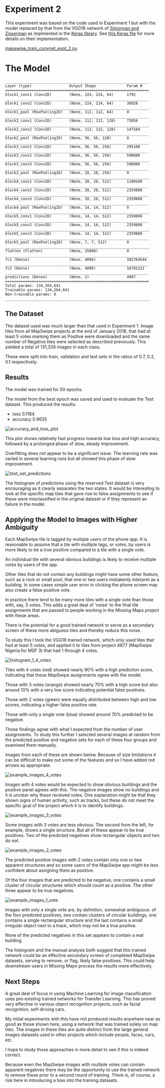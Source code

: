 # Experiment 2

This experiment was based on the code used in Experiment 1 but with the model replaced by that from the VGG16 
network of [Simonyan and Zisserman](https://arxiv.org/abs/1409.1556) as implmented in the [Keras library](https://keras.io/).
See [this Keras file](https://github.com/keras-team/keras/blob/master/keras/applications/vgg16.py) for more details on their implementation.

[mapswipe_train_convnet_expt_2.py](mapswipe_train_convnet_expt_2.py)


# The Model 

```
_________________________________________________________________
Layer (type)                 Output Shape              Param #   
=================================================================
block1_conv1 (Conv2D)        (None, 224, 224, 64)      1792      
_________________________________________________________________
block1_conv2 (Conv2D)        (None, 224, 224, 64)      36928     
_________________________________________________________________
block1_pool (MaxPooling2D)   (None, 112, 112, 64)      0         
_________________________________________________________________
block2_conv1 (Conv2D)        (None, 112, 112, 128)     73856     
_________________________________________________________________
block2_conv2 (Conv2D)        (None, 112, 112, 128)     147584    
_________________________________________________________________
block2_pool (MaxPooling2D)   (None, 56, 56, 128)       0         
_________________________________________________________________
block3_conv1 (Conv2D)        (None, 56, 56, 256)       295168    
_________________________________________________________________
block3_conv2 (Conv2D)        (None, 56, 56, 256)       590080    
_________________________________________________________________
block3_conv3 (Conv2D)        (None, 56, 56, 256)       590080    
_________________________________________________________________
block3_pool (MaxPooling2D)   (None, 28, 28, 256)       0         
_________________________________________________________________
block4_conv1 (Conv2D)        (None, 28, 28, 512)       1180160   
_________________________________________________________________
block4_conv2 (Conv2D)        (None, 28, 28, 512)       2359808   
_________________________________________________________________
block4_conv3 (Conv2D)        (None, 28, 28, 512)       2359808   
_________________________________________________________________
block4_pool (MaxPooling2D)   (None, 14, 14, 512)       0         
_________________________________________________________________
block5_conv1 (Conv2D)        (None, 14, 14, 512)       2359808   
_________________________________________________________________
block5_conv2 (Conv2D)        (None, 14, 14, 512)       2359808   
_________________________________________________________________
block5_conv3 (Conv2D)        (None, 14, 14, 512)       2359808   
_________________________________________________________________
block5_pool (MaxPooling2D)   (None, 7, 7, 512)         0         
_________________________________________________________________
flatten (Flatten)            (None, 25088)             0         
_________________________________________________________________
fc1 (Dense)                  (None, 4096)              102764544 
_________________________________________________________________
fc2 (Dense)                  (None, 4096)              16781312  
_________________________________________________________________
predictions (Dense)          (None, 1)                 4097      
=================================================================
Total params: 134,264,641
Trainable params: 134,264,641
Non-trainable params: 0
_________________________________________________________________

```


## The Dataset

The dataset used was much larger than that used in Experiment 1. 
Image tiles from all MapSwipe projects at the end of January 2018, that had at least 5 votes marking them as Positive were 
downloaded and the same number of Negative tiles were selected as described previously. This yielded a total of 131,328
images in each class.

These were split into train, validation and test sets in the ratios of 0.7, 0.2, 0.1 respectively.



## Results

The model was trained for 50 epochs.

The model from the best epoch was saved and used to evaluate the Test dataset. This produced the results:
* loss 0.1184
* accuracy 0.9635

![accuracy_and_loss_plot](results/loss_accuracy_plot.png)

This plot shows relatively fast progress towards low loss and high accuracy, followed by a prolonged phase of slow, steady improvement.

Overfitting does not appear to be a significant issue. The learning rate was varied in several learning runs but all showed 
this phase of slow improvement. 

![test_set_predictions](results/test_set_histogram.png)

The histogram of predictions using the reserved Test dataset is very encouraging as it clearly separates the two states.
It would be interesting to look at the specific map tiles that gave rise to false assignments to see if these were
misclassified in the original dataset or if they represent an failure in the model.

## Applying the Model to Images with Higher Ambiguity

Each MapSwipe tile is tagged by multiple users of the phone app. It is reasonable to assume that a tile with 
multiple tags, or votes, by users is more likely to be a true positive compared to a tile with a single vote.

An individual tile with several obvious buildings is likely to receive multiple votes by users of the app.

Other tiles that do not contain any buildings might have some other feature, such as a rock or small pool, that one or two users
mistakenly interpret as a building. In some cases simple user error in clicking the phone screen may also create a false positive vote.

In practice there tend to be many more tiles with a single vote than those with, say, 5 votes. This adds a great deal of
'noise' to the final tile assignments that are passed to people working in the Missing Maps project with these areas.

There is the potential for a good trained network to serve as a secondary screen of these more abiguous tiles and thereby reduce this noise.

To study this I took the VGG16 trained network, which only used tiles that had at least 5 votes, and applied it to tiles
from project 4877 (MapSwipe Nigeria for MSF 3) that had 1 through 4 votes.

![histogram_1_4_votes](results/histogram_1_4_votes.png)

Tiles with 4 votes (red) showed nearly 90% with a high prediction score, indicating that these MapSwipe assignments agree with the model.

Those with 3 votes (orange) showed nearly 70% with a high score but also around 10% with a very low score indicating potential false positives.

Those with 2 votes (green) were equally distributed between high and low scores, indicating a higher false positive rate.

Those with only a single vote (blue) showed around 70% predicted to be negative.

Those findings agree with what I expected from the number of user assignments. To study this further I selected several images at 
random from the predicted positive and negative sets for each of these four groups and examined them manually.

Images from each of these are shown below. Because of size limitations it can be difficult to make out some of the features
and so I have added red arrows as appropriate.

![example_images_4_votes](results/example_images_4_votes.png)

Images with 4 votes would be expected to show obvious buildings and the positive panel agrees with this. The negative images
show no buildings and it is unclear why these received votes. One explanation might be that they shown signs of human
activity, such as tracks, but these do not meet the specific goal of the project which it is to identify buildings.

![example_images_3_votes](results/example_images_3_votes.png)

Some images with 3 votes are less obvious. The second from the left, for example, shows a single structure. But all of these
appear to be true positives.
Two of the predicted negatives show rectangular objects and two do not.

![example_images_2_votes](results/example_images_2_votes.png)

The predicted positive images with 2 votes contain only one or two apparent structures and so some users of the MapSwipe app might be 
less confident about assigning them as positive.

Of the four images that are predicted to be negative, one contains a small cluster of circular structures which should count as a positive.
The other three appear to be true negatives.


![example_images_1_vote](results/example_images_1_vote.png)

Images with only a single vote are, by definition, somewhat ambiguous. of the four predicted positives, two contain clusters
of circular buildings, one contains a single rectangular structure and the last contains a small irregular object next to a track, which may 
not be a true positive.

None of the predicted negatives in this set appears to contain a real building.


The histogram and the manual analysis both suggest that this trained network could be an effective secondary screen of 
completed MapSwipe datasets, serving to remove, or flag, likely false positives. This could help downstream users in 
Missing Maps process the results more effectively.

## Next Steps

A great deal of focus in using Machine Learning for image classification uses pre-existing trained networks for Transfer Learning. This
has proved very effective in various object recognition projects, such as facial recognition, self-driving cars.

My initial experiments with this have not produced results anywhere near as good as those shown here, using a network that was trained
solely on map tiles. The images in these tiles are quite distinct from the large general images datasets used in other 
projects which include people, faces, cars, etc. 

I hope to study those approaches in more detail to see if this is indeed correct.

Because even the MapSwipe images with multiple votes can contain apparent negatives there may be the opportunity to use the
trained network to remove these prior to a second round of training. There is, of course, a risk here in introducing a bias 
into the training datasets.
 
